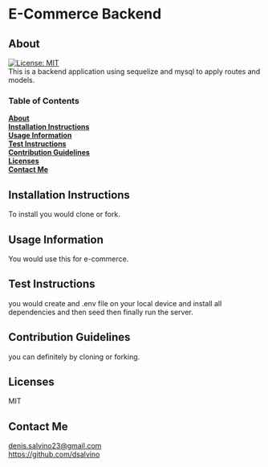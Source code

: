 
# E-Commerce Backend
## About
[![License: MIT](https://img.shields.io/badge/License-MIT-yellow.svg)](https://opensource.org/licenses/MIT)<br>
This is a backend application using sequelize and mysql to apply routes and models.


### Table of Contents
**[About](#about)**<br>
**[Installation Instructions](#installation-instructions)**<br>
**[Usage Information](#usage-information)**<br>
**[Test Instructions](#test-instructions)**<br>
**[Contribution Guidelines](#contribution-guidelines)**<br>
**[Licenses](#licenses)**<br>
**[Contact Me](#contact-me)**<br>

## Installation Instructions
To install you would clone or fork.
## Usage Information
You would use this for e-commerce.
## Test Instructions
you would create and .env file on your local device and install all dependencies and then seed then finally run the server.
## Contribution Guidelines
you can definitely by cloning or forking.
## Licenses
MIT
## Contact Me
denis.salvino23@gmail.com<br>
<https://github.com/dsalvino>